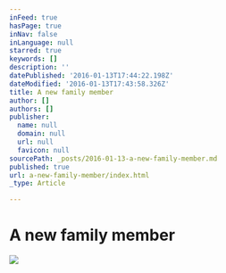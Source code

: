 ```yaml
---
inFeed: true
hasPage: true
inNav: false
inLanguage: null
starred: true
keywords: []
description: ''
datePublished: '2016-01-13T17:44:22.198Z'
dateModified: '2016-01-13T17:43:58.326Z'
title: A new family member
author: []
authors: []
publisher:
  name: null
  domain: null
  url: null
  favicon: null
sourcePath: _posts/2016-01-13-a-new-family-member.md
published: true
url: a-new-family-member/index.html
_type: Article

---
```

# A new family member
![](https://the-grid-user-content.s3-us-west-2.amazonaws.com/f908a463-ec23-44eb-b0a8-590ff3439c03.jpg)
